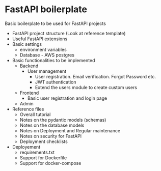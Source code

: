 # FastAPI boilerplate
Basic boilerplate to be used for FastAPI projects


* FastAPI project structure (Look at reference template)
* Useful FastAPI extensions
* Basic settings 
	* environment variables 
	* Database - AWS postgres 
* Basic functionalities to be implemented   
	* Backend  
		* User management 
			* User registration. Email verification. Forgot Password etc.
			* JWT authentication 
			* Extend the users module to create custom users 
	* Frontend 
		* Basic user registration and login page
	* Admin 
* Reference files 
	* Overall tutorial 	
	* Notes on the pydantic models (schemas)
	* Notes on the database models 
	* Notes on Deployment and Regular maintenance  
	* Notes on security for FastAPI
	* Deployment checklists
* Deployement 
	* requirements.txt 
	* Support for Dockerfile 
	* Support for docker-compose



